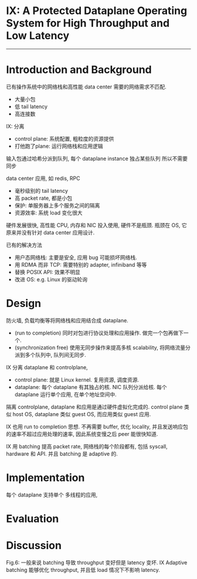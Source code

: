 # IX: A Protected Dataplane Operating System for High Throughput and Low Latency 
------------------------------------------------------------------------------

# Introduction and Background
已有操作系统中的网络栈和高性能 data center 需要的网络需求不匹配.
  - 大量小包
  - 低 tail latency
  - 高连接数

IX: 分离
* control plane: 系统配置, 粗粒度的资源提供
* 打他跑了plane: 运行网络栈和应用逻辑

输入包通过哈希分派到队列, 每个 dataplane instance 独占某些队列
所以不需要同步


data center 应用, 如 redis, RPC
* 毫秒级别的 tail latency
* 高 packet rate, 都是小包
* 保护: 单服务器上多个服务之间的隔离
* 资源效率: 系统 load 变化很大

硬件发展很快, 高性能 CPU, 内存和 NIC 投入使用, 硬件不是瓶颈.
瓶颈在 OS, 它原来并没有针对 data center 应用设计.

已有的解决方法
* 用户态网络栈: 主要是安全, 应用 bug 可能损坏网络栈.
* 用 RDMA 而非 TCP: 需要特别的 adapter, infiniband 等等
* 替换 POSIX API: 效果不明显
* 改进 OS: e.g. Linux 的驱动轮询

# Design
防火墙, 负载均衡等将网络栈和应用结合成 dataplane.
* (run to completion) 同时对包进行协议处理和应用操作.
  做完一个包再做下一个.
* (synchronization free) 使用无同步操作来提高多核 scalability,
  将网络流量分派到多个队列中, 队列间无同步.

IX 分离 dataplane 和 controlplane, 
* control plane: 就是 Linux kernel. 复用资源, 调度资源.
* dataplane: 每个 dataplane 有其独占的核. NIC 队列分派给核.
每个 dataplane 运行单个应用, 在单个地址空间中.

隔离 controlplane, dataplane 和应用是通过硬件虚拟化完成的.
control plane 类似 host OS, dataplane 类似 guest OS, 而应用类似 guest 应用.

IX 也用 run to completion 思想. 不再需要 buffer, 优化 locality,
并且发送响应包的速率不超过应用处理的速率, 因此系统变慢之后 peer 能很快知道.

IX 用 batching 提高 packet rate, 网络栈的每个阶段都有, 包括 syscall, hardware 和 API.
并且 batching 是 adaptive 的.

# Implementation
每个 dataplane 支持单个 多线程的应用, 

# Evaluation

# Discussion

Fig.6: 一般来说 batching 导致 throughput 变好但是 latency 变坏.
IX Adaptive batching 能够优化 throughput, 并且低 load 情况下不影响 latency.

